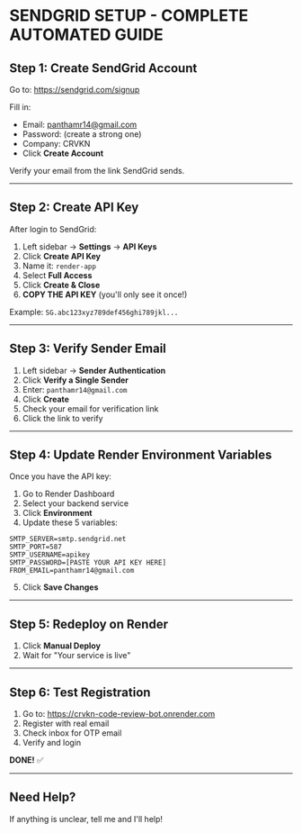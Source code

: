 # SENDGRID SETUP - COMPLETE AUTOMATED GUIDE

## Step 1: Create SendGrid Account

Go to: https://sendgrid.com/signup

Fill in:
- Email: panthamr14@gmail.com
- Password: (create a strong one)
- Company: CRVKN
- Click **Create Account**

Verify your email from the link SendGrid sends.

---

## Step 2: Create API Key

After login to SendGrid:

1. Left sidebar → **Settings** → **API Keys**
2. Click **Create API Key**
3. Name it: `render-app`
4. Select **Full Access**
5. Click **Create & Close**
6. **COPY THE API KEY** (you'll only see it once!)

Example: `SG.abc123xyz789def456ghi789jkl...`

---

## Step 3: Verify Sender Email

1. Left sidebar → **Sender Authentication** 
2. Click **Verify a Single Sender**
3. Enter: `panthamr14@gmail.com`
4. Click **Create**
5. Check your email for verification link
6. Click the link to verify

---

## Step 4: Update Render Environment Variables

Once you have the API key:

1. Go to Render Dashboard
2. Select your backend service
3. Click **Environment**
4. Update these 5 variables:

```
SMTP_SERVER=smtp.sendgrid.net
SMTP_PORT=587
SMTP_USERNAME=apikey
SMTP_PASSWORD=[PASTE YOUR API KEY HERE]
FROM_EMAIL=panthamr14@gmail.com
```

5. Click **Save Changes**

---

## Step 5: Redeploy on Render

1. Click **Manual Deploy**
2. Wait for "Your service is live"

---

## Step 6: Test Registration

1. Go to: https://crvkn-code-review-bot.onrender.com
2. Register with real email
3. Check inbox for OTP email
4. Verify and login

**DONE!** ✅

---

## Need Help?

If anything is unclear, tell me and I'll help!

